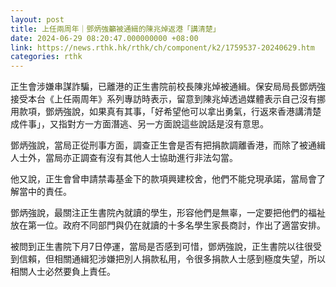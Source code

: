 ```yaml
---
layout: post
title: 上任兩周年｜鄧炳強籲被通緝的陳兆焯返港「講清楚」　
date: 2024-06-29 08:20:47.000000000 +08:00
link: https://news.rthk.hk/rthk/ch/component/k2/1759537-20240629.htm
categories: rthk
---
```


正生會涉嫌串謀詐騙，已離港的正生書院前校長陳兆焯被通緝。保安局局長鄧炳強接受本台《上任兩周年》系列專訪時表示，留意到陳兆焯透過媒體表示自己沒有挪用款項，鄧炳強說，如果真有其事，「好希望他可以拿出勇氣，行返來香港講清楚成件事」，又指對方一方面潛逃、另一方面說這些說話是沒有意思。

鄧炳強說，當局正從刑事方面，調查正生會是否有把捐款調離香港，而除了被通緝人士外，當局亦正調查有沒有其他人士協助進行非法勾當。

他又說，正生會曾申請禁毒基金下的款項興建校舍，他們不能兌現承諾，當局會了解當中的責任。

鄧炳強說，最關注正生書院內就讀的學生，形容他們是無辜，一定要把他們的福祉放在第一位。政府不同部門與仍在就讀的十多名學生家長商討，作出了適當安排。

被問到正生書院下月7日停運，當局是否感到可惜，鄧炳強說，正生書院以往很受到信賴，但相關通緝犯涉嫌把別人捐款私用，令很多捐款人士感到極度失望，所以相關人士必然要負上責任。
